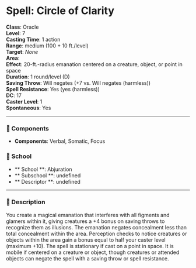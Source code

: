 
# Spell: Circle of Clarity
**Class**: Oracle  
**Level**: 7  
**Casting Time**: 1 action  
**Range**: medium (100 + 10 ft./level)  
**Target**: _None_  
**Area**:   
**Effect**: 20-ft.-radius emanation centered on a creature, object, or point in space  
**Duration**: 1 round/level (D)  
**Saving Throw**: Will negates (+7 vs. Will negates (harmless))  
**Spell Resistance**: Yes (yes (harmless))  
**DC**: 17  
**Caster Level**: 1  
**Spontaneous**: Yes

---

### 🔮 Components
- **Components**: Verbal, Somatic, Focus

### 🏫 School
- ** School **: Abjuration
- ** Subschool **: undefined
- ** Descriptor **: undefined
---

### 📜 Description
You create a magical emanation that interferes with all figments and glamers within it, giving creatures a +4 bonus on saving throws to recognize them as illusions. The emanation negates concealment less than total concealment within the area. Perception checks to notice creatures or objects within the area gain a bonus equal to half your caster level (maximum +10). The spell is stationary if cast on a point in space. It is mobile if centered on a creature or object, though creatures or attended objects can negate the spell with a saving throw or spell resistance.
